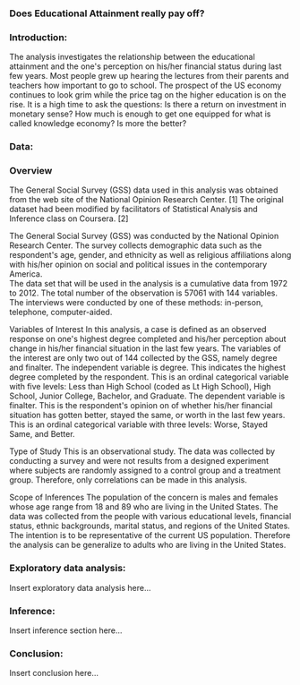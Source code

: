 <!-- Make sure that the knitr package is installed and loaded. -->
<!-- For more info on the package options see http://yihui.name/knitr/options -->

<!-- Replace below with the title of your project -->
### Does Educational Attainment really pay off?

<!-- Enter the code required to load your data in the space below. The data will be loaded but the line of code won't show up in your write up (echo=FALSE) in order to save space-->



<!-- In the remainder of the document, add R code chunks as needed -->

### Introduction:

The analysis investigates the relationship between the educational attainment and the one's perception on his/her financial status during last few years.  Most people grew up hearing the lectures from their parents and teachers how important to go to school.  The prospect of the US economy continues to look grim while the price tag on the higher education is on the rise.  It is a high time to ask the questions: Is there a return on investment in monetary sense?  How much is enough to get one equipped for what is called knowledge economy?  Is more the better?

### Data:

### Overview
  The General Social Survey (GSS) data used in this analysis was obtained from the web site of the National Opinion Research Center. [1]  The original dataset had been modified by facilitators of Statistical Analysis and Inference class on Coursera. [2]

The General Social Survey (GSS) was conducted by the National Opinion Research Center.  The survey collects demographic data such as the respondent's age, gender, and ethnicity as well as religious affiliations along with his/her opinion on social and political issues in the contemporary America.     
The data set that will be used in the analysis is a cumulative data from 1972 to 2012.  The total number of the observation is 57061 with 144 variables.  The interviews were conducted by one of these methods: in-person, telephone, computer-aided.  

Variables of Interest
  In this analysis, a case is defined as an observed response on one's highest degree completed and his/her perception about change in his/her financial situation in the last few years.   The variables of the interest are only two out of 144 collected by the GSS, namely degree and finalter.  The independent variable is degree.  This indicates the highest degree completed by the respondent.  This is an ordinal categorical variable with five levels: Less than High School (coded as Lt High School), High School, Junior College, Bachelor, and Graduate.  The dependent variable is finalter.  This is the respondent's opinion on of whether his/her financial situation has gotten better, stayed the same, or worth in the last few years.  This is an ordinal categorical variable with three levels: Worse, Stayed Same, and Better.
  
Type of Study
  This is an observational study.  The data was collected by conducting a survey and were not  results from a designed experiment where subjects are randomly assigned to a control group and a treatment group.  Therefore, only correlations can be made in this analysis.

Scope of Inferences
  The population of the concern is males and females whose age range from 18 and 89 who are living in the United States. The data was collected from the people with various educational levels, financial status, ethnic backgrounds, marital status, and regions of the United States.  The intention is to be representative of the current US population.  Therefore the analysis can be generalize to adults who are living in the United States.  
### Exploratory data analysis:

Insert exploratory data analysis here...

### Inference:

Insert inference section here...

### Conclusion:

Insert conclusion here...


